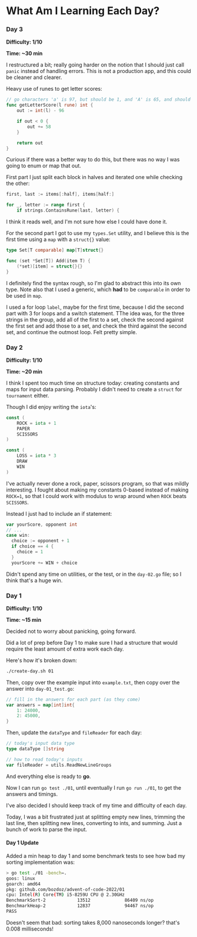 # What Am I Learning Each Day?

### Day 3

**Difficulty: 1/10**

**Time: ~30 min**

I restructured a bit; really going harder on the notion that I should just call `panic` instead of handling errors. This is not a production app, and this could be cleaner and clearer.

Heavy use of runes to get letter scores:

```go
// go characters 'a' is 97, but should be 1, and 'A' is 65, and should be 27
func getLetterScore(l rune) int {
	out := int(l) - 96

	if out < 0 {
		out += 58
	}

	return out
}
```

Curious if there was a better way to do this, but there was no way I was going to enum or map that out.

First part I just split each block in halves and iterated one while checking the other:

```go
first, last := items[:half], items[half:]

for _, letter := range first {
	if strings.ContainsRune(last, letter) {
```

I think it reads well, and I'm not sure how else I could have done it.

For the second part I got to use my `types.Set` utility, and I believe this is the first time using a `map` with a `struct{}` value:

```go
type Set[T comparable] map[T]struct{}

func (set *Set[T]) Add(item T) {
	(*set)[item] = struct{}{}
}
```

I definitely find the syntax rough, so I'm glad to abstract this into its own type.  Note also that I used a generic, which **had** to be `comparable` in order to be used in `map`.

I used a for loop `label`, maybe for the first time, because I did the second part with 3 for loops and a switch statement.  TThe idea was, for the three strings in the group, add all of the first to a set, check the second against the first set and add those to a set, and check the third against the second set, and continue the outmost loop.  Felt pretty simple.

### Day 2

**Difficulty: 1/10**

**Time: ~20 min**

I think I spent too much time on structure today: creating constants and maps for input data parsing.  Probably I didn't need to create a `struct` for `tournament` either. 

Though I did enjoy writing the `iota`'s:

```go
const (
	ROCK = iota + 1
	PAPER
	SCISSORS
)

const (
	LOSS = iota * 3
	DRAW
	WIN
)
```

I've actually never done a rock, paper, scissors program, so that was mildly interesting.  I fought about making my constants 0-based instead of making `ROCK=1`, so that I could work with modulus to wrap around when `ROCK` beats `SCISSORS`.

Instead I just had to include an if statement:

```go
var yourScore, opponent int
// ...
case win:
  choice := opponent + 1
  if choice == 4 {
    choice = 1
  }
  yourScore += WIN + choice
```

Didn't spend any time on utilities, or the test, or in the `day-02.go` file; so I think that's a huge win.

### Day 1

**Difficulty: 1/10**

**Time: ~15 min**

Decided not to worry about panicking, going forward.

Did a lot of prep before Day 1 to make sure I had a structure that would require the least amount of extra work each day.

Here's how it's broken down:

```bash
./create-day.sh 01
```

Then, copy over the example input into `example.txt`, then copy over the answer into `day-01_test.go`:

```go
// fill in the answers for each part (as they come)
var answers = map[int]int{
	1: 24000,
	2: 45000,
}
```

Then, update the `dataType` and `fileReader` for each day:

```go
// today's input data type
type dataType []string

// how to read today's inputs
var fileReader = utils.ReadNewLineGroups
```

And everything else is ready to **go**.

Now I can run `go test ./01`, until eventually I run `go run ./01`, to get the answers and timings.

I've also decided I should keep track of my time and difficulty of each day.

Today, I was a bit frustrated just at splitting empty new lines, trimming the last line, then splitting new lines, converting to ints, and summing.  Just a bunch of work to parse the input.

#### Day 1 Update

Added a min heap to day 1 and some benchmark tests to see how bad my sorting implementation was:

```bash
> go test ./01 -bench=.
goos: linux
goarch: amd64
pkg: github.com/bozdoz/advent-of-code-2022/01
cpu: Intel(R) Core(TM) i5-8259U CPU @ 2.30GHz
BenchmarkSort-2            13512             86409 ns/op
BenchmarkHeap-2            12837             94467 ns/op
PASS
```

Doesn't seem that bad: sorting takes 8,000 nanoseconds longer? that's 0.008 milliseconds!